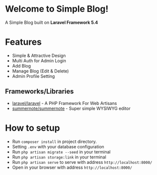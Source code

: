 # Welcome to Simple Blog!

A Simple Blog built on **Laravel Framework 5.4**

# Features

 - Simple & Attractive Design
 - Multi Auth for Admin Login
 - Add Blog
 - Manage Blog (Edit & Delete)
 - Admin Profile Setting

## Frameworks/Libraries

-   [laravel/laravel](https://github.com/laravel/laravel) - A PHP Framework For Web Artisans
-   [summernote/summernote](https://github.com/summernote/summernote) - Super simple WYSIWYG editor


# How to setup

-   Run `composer install` in project directory.
-   Setting `.env` with your database configuration
-   Run `php artisan migrate --seed` in your terminal
-    Run `php artisan storage:link` in your terminal
-   Run `php artisan serve` to serve with address `http://localhost:8000/`
-   Open in your browser with address `http://localhost:8000/`

